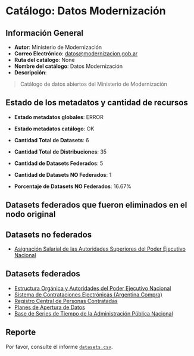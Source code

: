 
# Catálogo: Datos Modernización

## Información General

- **Autor**: Ministerio de Modernización
- **Correo Electrónico**: datos@modernizacion.gob.ar
- **Ruta del catálogo**: None
- **Nombre del catálogo**: Datos Modernización
- **Descripción**:

> Catálogo de datos abiertos del Ministerio de Modernización

## Estado de los metadatos y cantidad de recursos

- **Estado metadatos globales**: ERROR
- **Estado metadatos catálogo**: OK
- **Cantidad Total de Datasets**: 6
- **Cantidad Total de Distribuciones**: 35

- **Cantidad de Datasets Federados**: 5
- **Cantidad de Datasets NO Federados**: 1
- **Porcentaje de Datasets NO Federados**: 16.67%

## Datasets federados que fueron eliminados en el nodo original



## Datasets no federados

- [Asignación Salarial de las Autoridades Superiores del Poder Ejecutivo Nacional](None)

## Datasets federados

- [Estructura Orgánica y Autoridades del Poder Ejecutivo Nacional](http://mapadelestado.modernizacion.gob.ar)
- [Sistema de Contrataciones Electrónicas  (Argentina Compra)](https://www.argentinacompra.gov.ar/contrataciones)
- [Registro Central de Personas Contratadas](http://www.sgp.gob.ar/sitio/empleo/regimenes/contratados/listadocontratados/todos_los_contratos_mensuales/index_main_rcpc.html)
- [Planes de Apertura de Datos](https://datosgobar.github.io/pad)
- [Base de Series de Tiempo de la Administración Pública Nacional](http://datos.gob.ar/dataset/base-series-tiempo-administracion-publica-nacional)

## Reporte

Por favor, consulte el informe [`datasets.csv`](datasets.csv).
